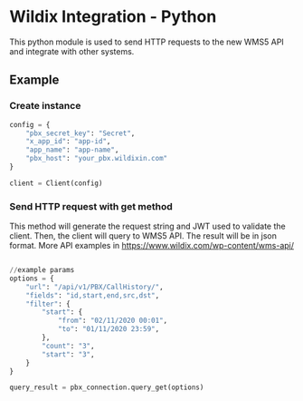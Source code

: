 Wildix Integration - Python
=======================
This python module is used to send HTTP requests to the new WMS5 API and integrate with other systems.

## Example 

### Create instance
```python
config = {
    "pbx_secret_key": "Secret",
    "x_app_id": "app-id",
    "app_name": "app-name",
    "pbx_host": "your_pbx.wildixin.com"
}

client = Client(config)
```

### Send HTTP request with get method
This method will generate the request string and JWT used to validate the client. Then, the client will query to WMS5 API.
The result will be in json format.
More API examples in https://www.wildix.com/wp-content/wms-api/
```python

//example params
options = {
    "url": "/api/v1/PBX/CallHistory/",
    "fields": "id,start,end,src,dst",
    "filter": {
        "start": {
            "from": "02/11/2020 00:01",
            "to": "01/11/2020 23:59",
        },
        "count": "3",
        "start": "3",
    }
}

query_result = pbx_connection.query_get(options)
```
